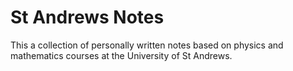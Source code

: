 # St Andrews Notes
This a collection of personally written notes based on physics and mathematics courses at the University of St Andrews. 
